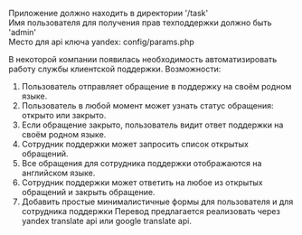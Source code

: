 Приложение должно находить в директории '/task' <br>
Имя пользователя для получения прав техподдержки должно быть 'admin' <br>
Место для api ключа yandex: config/params.php <br>

В некоторой компании появилась необходимость автоматизировать
работу службы клиентской поддержки.
Возможности:
1. Пользователь отправляет обращение в поддержку на своём
родном языке.
2. Пользователь в любой момент может узнать статус обращения:
открыто или закрыто.
3. Если обращение закрыто, пользователь видит ответ поддержки
на своём родном языке.
4. Сотрудник поддержки может запросить список открытых
обращений.
5. Все обращения для сотрудника поддержки отображаются на
английском языке.
6. Сотрудник поддержки может ответить на любое из открытых
обращений и закрыть
обращение.
7. Добавить простые минималистичные формы для пользователя и
для сотрудника поддержки
Перевод предлагается реализовать через yandex translate api или
google translate api.
